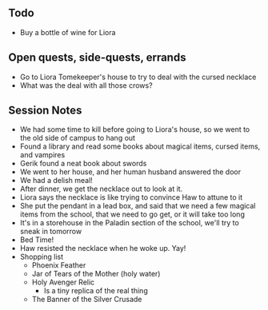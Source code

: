## Todo
- Buy a bottle of wine for Liora
## Open quests, side-quests, errands
- Go to Liora Tomekeeper's house to try to deal with the cursed necklace
- What was the deal with all those crows?
## Session Notes
- We had some time to kill before going to Liora's house, so we went to the old side of campus to hang out
- Found a library and read some books about magical items, cursed items, and vampires
- Gerik found a neat book about swords
- We went to her house, and her human husband answered the door
- We had a delish meal!
- After dinner, we get the necklace out to look at it.
- Liora says the necklace is like trying to convince Haw to attune to it
- She put the pendant in a lead box, and said that we need a few magical items from the school, that we need to go get, or it will take too long
- It's in a storehouse in the Paladin section of the school, we'll try to sneak in tomorrow
- Bed Time!
- Haw resisted the necklace when he woke up. Yay!
- Shopping list
	- Phoenix Feather
	- Jar of Tears of the Mother (holy water)
	- Holy Avenger Relic
		- Is a tiny replica of the real thing
	- The Banner of the Silver Crusade
